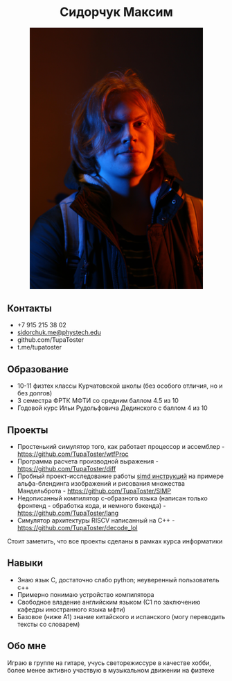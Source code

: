 <center> <h1> Сидорчук Максим </h1> </center>

<p align="center">
    <img src="me_lowres.png" width="400px" alt="буквально я">
</p>

## Контакты

- +7 915 215 38 02
- <sidorchuk.me@phystech.edu>
- github.com/TupaToster
- t.me/tupatoster

## Образование

- 10-11 физтех классы Курчатовской школы (без особого отличия, но и без долгов)
- 3 семестра ФРТК МФТИ со средним баллом 4.5 из 10
- Годовой курс Ильи Рудольфовича Дединского с баллом 4 из 10

## Проекты

- Простенький симулятор того, как работает процессор и ассемблер - <https://github.com/TupaToster/wtfProc>
- Программа расчета производной выражения - <https://github.com/TupaToster/diff>
- Пробный проект-исследование работы [simd инструкций](https://en.wikipedia.org/wiki/Single_instruction,_multiple_data) на примере альфа-блендинга изображений и рисования множества Мандельброта - <https://github.com/TupaToster/SIMP>
- Недописанный компилятор с-образного языка (написан только фронтенд - обработка кода, и немного бэкенда) - <https://github.com/TupaToster/lang>
- Симулятор архитектуры RISCV написанный на C++ - <https://github.com/TupaToster/decode_lol>

Стоит заметить, что все проекты сделаны в рамках курса информатики

## Навыки

- Знаю язык С, достаточно слабо python; неуверенный пользователь с++
- Примерно понимаю устройство компилятора
- Свободное владение английским языком (С1 по заключению кафедры иностранного языка мфти)
- Базовое (ниже А1) знание китайского и испанского (могу переводить тексты со словарем)

## Обо мне

Играю в группе на гитаре, учусь светорежиссуре в качестве хобби, более менее активно участвую в музыкальном движении на физтехе
